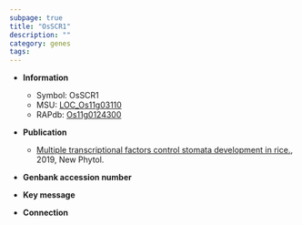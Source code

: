 ```yaml
---
subpage: true
title: "OsSCR1"
description: ""
category: genes
tags: 
---
```


* **Information**  
    + Symbol: OsSCR1  
    + MSU: [LOC_Os11g03110](http://rice.plantbiology.msu.edu/cgi-bin/ORF_infopage.cgi?orf=LOC_Os11g03110)  
    + RAPdb: [Os11g0124300](http://rapdb.dna.affrc.go.jp/viewer/gbrowse_details/irgsp1?name=Os11g0124300)  

* **Publication**  
    + [Multiple transcriptional factors control stomata development in rice.](http://www.ncbi.nlm.nih.gov/pubmed?term=Multiple+transcriptional+factors+control+stomata+development+in+rice.%5BTitle%5D), 2019, New Phytol.

* **Genbank accession number**  

* **Key message**  

* **Connection**  



